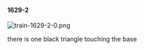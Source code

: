 #### 1629-2
![train-1629-2-0.png](https://github.com/lil-lab/nlvr/raw/master/nlvr/train/images/8/train-1629-2-0.png "train-1629-2-0.png")

there is one black triangle touching the base